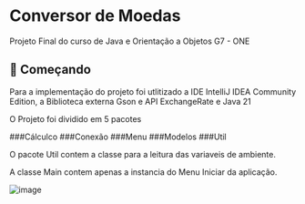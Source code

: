 # Conversor de Moedas 
Projeto Final do curso de Java e Orientação a Objetos G7 - ONE

## 🚀 Começando
Para a implementação do projeto foi utlitizado  a IDE IntelliJ IDEA Community Edition, 
a Biblioteca externa Gson e API ExchangeRate e Java 21

O Projeto foi dividido em 5 pacotes

###Cálculco
###Conexão
###Menu
###Modelos 
###Util

O pacote Util contem a classe para a leitura das variaveis de ambiente.

A classe Main contem apenas a instancia do Menu Iniciar da aplicação.

![image](https://github.com/user-attachments/assets/f8592b03-a202-4c7b-b371-2a1405cb82fc)







